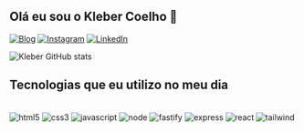 ## Olá eu sou o Kleber Coelho 👋

[![Blog](https://img.shields.io/badge/website-000000?style=for-the-badge&logo=About.me&logoColor=white)](https://www.sevenpk.com.br/)
[![Instagram](https://img.shields.io/badge/Instagram-E4405F?style=for-the-badge&logo=instagram&logoColor=white)](https://www.instagram.com/kleberclh/)
[![LinkedIn](https://img.shields.io/badge/LinkedIn-0077B5?style=for-the-badge&logo=linkedin&logoColor=white)](https://www.linkedin.com/in/klebercoelho99/)

![Kleber GitHub stats](https://github-readme-stats.vercel.app/api?username=kleberclh&show_icons=true&theme=dracula&locale=pt-br)


## Tecnologias que eu utilizo no meu dia

<div style="display: inline_block"><br/>
  <img align="center" alt="html5" src="https://img.shields.io/badge/HTML5-E34F26?style=for-the-badge&logo=html5&logoColor=white"/>
  <img align="center" alt="css3" src="https://img.shields.io/badge/CSS3-1572B6?style=for-the-badge&logo=css3&logoColor=white"/>
  <img align="center" alt="javascript" src="https://img.shields.io/badge/JavaScript-F7DF1E?style=for-the-badge&logo=javascript&logoColor=black"/>
  <img align="center" alt="node" src="https://img.shields.io/badge/Node.js-43853D?style=for-the-badge&logo=node.js&logoColor=white"/>
  <img align="center" alt="fastify" src="https://img.shields.io/badge/FASTIFY-202020?style=for-the-badge&logo=fastify&logoColor=white"/>
  <img align="center" alt="express" src="https://img.shields.io/badge/Express.js-404D59?style=for-the-badge"/>
  <img align="center" alt="react" src="https://img.shields.io/badge/React-20232A?style=for-the-badge&logo=react&logoColor=61DAFB"/>
  <img align="center" alt="tailwind" src="https://img.shields.io/badge/Tailwind_CSS-38B2AC?style=for-the-badge&logo=tailwind-css&logoColor=white"/>
</div>

	
